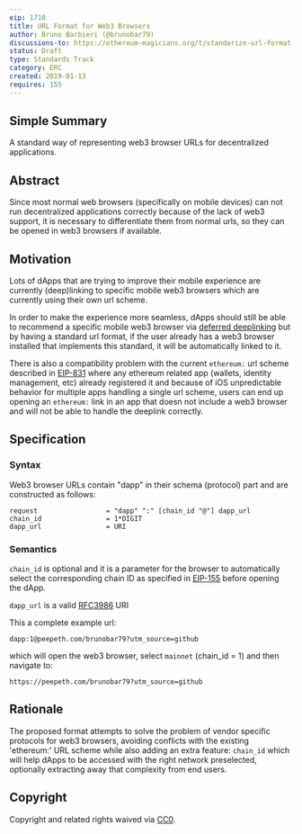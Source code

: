 ```yaml
---
eip: 1710
title: URL Format for Web3 Browsers
author: Bruno Barbieri (@brunobar79)
discussions-to: https://ethereum-magicians.org/t/standarize-url-format-for-web3-browsers/2422
status: Draft
type: Standards Track
category: ERC
created: 2019-01-13
requires: 155
---
```


<!--You can leave these HTML comments in your merged EIP and delete the visible duplicate text guides, they will not appear and may be helpful to refer to if you edit it again. This is the suggested template for new EIPs. Note that an EIP number will be assigned by an editor. When opening a pull request to submit your EIP, please use an abbreviated title in the filename, `eip-draft_title_abbrev.md`. The title should be 44 characters or less.-->

## Simple Summary

A standard way of representing web3 browser URLs for decentralized applications.

## Abstract

<!--A short (~200 word) description of the technical issue being addressed.-->

Since most normal web browsers (specifically on mobile devices) can not run decentralized applications correctly because of the lack of web3 support, it is necessary to differentiate them from normal urls, so they can be opened in web3 browsers if available.

## Motivation

<!--The motivation is critical for EIPs that want to change the Ethereum protocol. It should clearly explain why the existing protocol specification is inadequate to address the problem that the EIP solves. EIP submissions without sufficient motivation may be rejected outright.-->

Lots of dApps that are trying to improve their mobile experience are currently (deep)linking to specific mobile web3 browsers which are currently using their own url scheme.

In order to make the experience more seamless, dApps should still be able to recommend a specific mobile web3 browser via [deferred deeplinking](https://en.wikipedia.org/wiki/Deferred_deep_linking) but by having a standard url format, if the user already has a web3 browser installed that implements this standard, it will be automatically linked to it.

There is also a compatibility problem with the current `ethereum:` url scheme described in [EIP-831](https://eips.ethereum.org/EIPS/eip-831) where any ethereum related app (wallets, identity management, etc) already registered it and because of iOS unpredictable behavior for multiple apps handling a single url scheme, users can end up opening an `ethereum:` link in an app that doesn not include a web3 browser and will not be able to handle the deeplink correctly.

## Specification

<!--The technical specification should describe the syntax and semantics of any new feature. The specification should be detailed enough to allow competing, interoperable implementations for any of the current Ethereum platforms (go-ethereum, parity, cpp-ethereum, ethereumj, ethereumjs, and [others](https://github.com/ethereum/wiki/wiki/Clients)).-->

### Syntax

Web3 browser URLs contain "dapp" in their schema (protocol) part and are constructed as follows:

    request                 = "dapp" ":" [chain_id "@"] dapp_url
    chain_id                = 1*DIGIT
    dapp_url                = URI

### Semantics

`chain_id` is optional and it is a parameter for the browser to automatically select the corresponding chain ID as specified in [EIP-155](https://eips.ethereum.org/EIPS/eip-155) before opening the dApp.

`dapp_url` is a valid [RFC3986](https://www.ietf.org/rfc/rfc3986.txt) URI

This a complete example url:

`dapp:1@peepeth.com/brunobar79?utm_source=github`

which will open the web3 browser, select `mainnet` (chain_id = 1) and then navigate to:

`https://peepeth.com/brunobar79?utm_source=github`

## Rationale

<!--The rationale fleshes out the specification by describing what motivated the design and why particular design decisions were made. It should describe alternate designs that were considered and related work, e.g. how the feature is supported in other languages. The rationale may also provide evidence of consensus within the community, and should discuss important objections or concerns raised during discussion.-->

The proposed format attempts to solve the problem of vendor specific protocols for web3 browsers, avoiding conflicts with the existing 'ethereum:' URL scheme while also adding an extra feature: `chain_id` which will help dApps to be accessed with the right network preselected, optionally extracting away that complexity from end users.

## Copyright

Copyright and related rights waived via [CC0](https://creativecommons.org/publicdomain/zero/1.0/).
